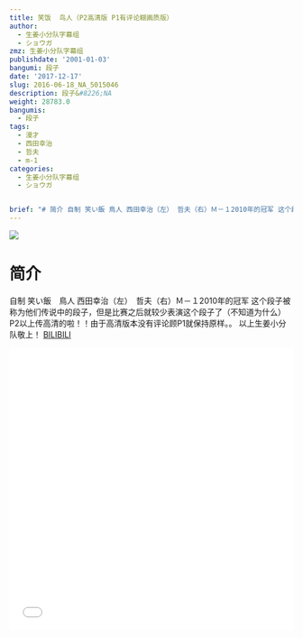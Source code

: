 ```yaml
---
title: 笑饭  鸟人（P2高清版 P1有评论糊画质版）
author:
  - 生姜小分队字幕组
  - ショウガ
zmz: 生姜小分队字幕组
publishdate: '2001-01-03'
bangumi: 段子
date: '2017-12-17'
slug: 2016-06-18_NA_5015046
description: 段子&#8226;NA
weight: 28783.0
bangumis:
  - 段子
tags:
  - 漫才
  - 西田幸治
  - 哲夫
  - m-1
categories:
  - 生姜小分队字幕组
  - ショウガ


brief: "# 简介 自制 笑い飯 鳥人 西田幸治（左） 哲夫（右）Ｍ－１2010年的冠军 这个段子被称为他们传说中的段子，但是比赛之后就较少表演这个段子了（不知道为什么）P2以上传高清的啦！！由于高清版本没有评论顾P1就保持原样。。 以上生姜小分队敬上！"
---
```

![](https://i.imgur.com/1MdtWgF.png)
# 简介  
自制 笑い飯　鳥人  西田幸治（左）　哲夫（右）Ｍ－１2010年的冠军 这个段子被称为他们传说中的段子，但是比赛之后就较少表演这个段子了（不知道为什么）P2以上传高清的啦！！由于高清版本没有评论顾P1就保持原样。。
以上生姜小分队敬上！ 
  [BILIBILI](https://www.bilibili.com/video/av5015046/)

<div class="vcontainer">  <iframe class="video" src="//www.bilibili.com/blackboard/player.html?aid=5015046" width="100%" height="500" frameborder="0" allowfullscreen="allowfullscreen"></iframe></div>

